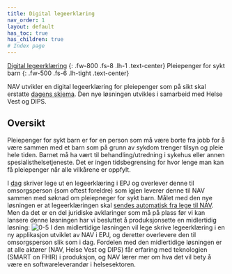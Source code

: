 ```yaml
---
title: Digital legeerklæring
nav_order: 1
layout: default
has_toc: true
has_children: true
# Index page
---
```


<u>Digital legeerklæring</u>
{: .fw-800 .fs-8 .lh-1 .text-center}
Pleiepenger for sykt barn
{: .fw-500 .fs-6 .lh-tight .text-center}

NAV utvikler en digital legeerklæring for pleiepenger som på sikt skal
erstatte [dagens skjema](assets/img/legeerklaering-og-veiledning-pleiepenger-sykt-barn.jpg). Den nye løsningen utvikles i
samarbeid med Helse Vest og DIPS.

## Oversikt

Pleiepenger for sykt barn er for en person som må være borte fra jobb for å være sammen med et barn som på grunn av
sykdom trenger tilsyn og pleie hele tiden. Barnet må ha vært til behandling/utredning i sykehus eller annen
spesialisthelsetjeneste. Det er ingen tidsbegrensing for hvor lenge man kan få pleiepenger når alle vilkårene er
oppfylt.

I [dag](teknisk-dokumentasjon/as-is.md) skriver lege ut en legeerklæring i EPJ og overlever denne til omsorgsperson (som
oftest foreldre) som
igjen leverer denne til NAV sammen med søknad om pleiepneger for sykt barn. Målet med den nye løsningen er at
legeerklæringen skal [sendes automatisk fra lege til NAV](teknisk-dokumentasjon/to-be.md). Men da det er en del
juridiske avklaringer som må
på
plass før vi kan lansere denne løsningen har vi besluttet å produksjonsette en midlertidig løsning:
![0-5](https://github.com/navikt/helseopplysninger-docs/assets/130694937/67a7957d-752b-449c-9d34-f35958e3ea40)
I den midlertidige løsningen vil lege skrive legeerklæring i en ny applikasjon utviklet av NAV i EPJ, og deretter
overlevere
den til omsorgsperson slik som i dag. Fordelen med den midlertidige løsningen er at alle aktører (NAV, Helse Vest og
DIPS) får erfaring med teknologien (SMART on FHIR) i produksjon, og NAV lærer mer om hva det vil bety å være en
softwareleverandør i helsesektoren.
